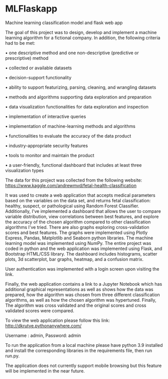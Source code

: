 # MLFlaskapp
Machine learning classification model and flask web app



The goal of this project was to design, develop and implement a machine learning algorithm for a fictional company. In addition, the following criteria had to be met:

• one descriptive method and one non-descriptive (predictive or prescriptive) method

•  collected or available datasets

•  decision-support functionality

•  ability to support featurizing, parsing, cleaning, and wrangling datasets

•  methods and algorithms supporting data exploration and preparation

•  data visualization functionalities for data exploration and inspection

•  implementation of interactive queries

•  implementation of machine-learning methods and algorithms

•  functionalities to evaluate the accuracy of the data product

•  industry-appropriate security features

•  tools to monitor and maintain the product

•  a user-friendly, functional dashboard that includes at least three visualization types

The data for this project was collected from the following website:
https://www.kaggle.com/andrewmvd/fetal-health-classification

It was used to create a web application that accepts medical parameters based on the variables on the data set, and returns fetal classification: healthy, suspect, or pathological using Random Forest Classifier. Additionally, I've implemented a dashboard that allows the user to compare variable distribution, view correlations between best features, and explore the accuracy of the chosen algorithm compared to other classification algorithms I've tried. There are also graphs exploring cross-validation scores and best features. The graphs were implemented using Plotly Express, Pandas, Matplotlib and Seaborn python libraries. The machine learning model was implemented using NumPy. The entire project was coded in python and the web application was implemented using Flask, and Bootstrap HTML/CSS library. The dashboard includes histograms, scatter plots, 3d scatterplot, bar graphs, heatmap, and a confusion matrix. 

User authentication was implemented with a login screen upon visiting the link. 

Finally, the web application contains a link to a Jupyter Notebook which has additional graphical representations as well as shows how the data was prepared, how the algorithm was chosen from three different classification algorithms, as well as how the chosen algorithm was hypertuned. Finally, The algorithm was cross validated and the original scores and cross validated scores were  compared. 

To view the web application please follow this link:
http://dkrutye.pythonanywhere.com/

Username : admin, Password: admin

To run the application from a local machine please have python 3.9 installed and install the corresponding libraries in the requirements file, then run run.py. 


The application does not currently support mobile browsing but this feature will be implemented in the near future. 
